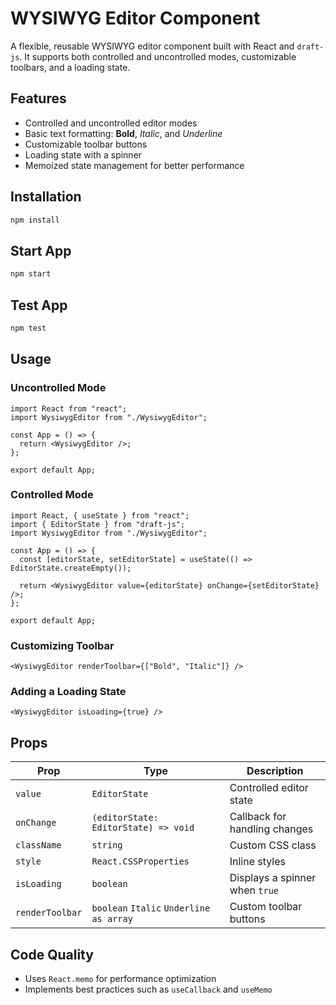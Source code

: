 # WYSIWYG Editor Component

A flexible, reusable WYSIWYG editor component built with React and `draft-js`. It supports both controlled and uncontrolled modes, customizable toolbars, and a loading state.

## Features
- Controlled and uncontrolled editor modes
- Basic text formatting: **Bold**, *Italic*, and _Underline_
- Customizable toolbar buttons
- Loading state with a spinner
- Memoized state management for better performance

## Installation

```sh
npm install
```

## Start App

```sh
npm start
```

## Test App

```sh
npm test
```

## Usage

### Uncontrolled Mode

```tsx
import React from "react";
import WysiwygEditor from "./WysiwygEditor";

const App = () => {
  return <WysiwygEditor />;
};

export default App;
```

### Controlled Mode

```tsx
import React, { useState } from "react";
import { EditorState } from "draft-js";
import WysiwygEditor from "./WysiwygEditor";

const App = () => {
  const [editorState, setEditorState] = useState(() => EditorState.createEmpty());
  
  return <WysiwygEditor value={editorState} onChange={setEditorState} />;
};

export default App;
```

### Customizing Toolbar

```tsx
<WysiwygEditor renderToolbar={["Bold", "Italic"]} />
```

### Adding a Loading State

```tsx
<WysiwygEditor isLoading={true} />
```

## Props

| Prop            | Type                                      | Description |
|----------------|-------------------------------------------|-------------|
| `value`        | `EditorState`                            | Controlled editor state |
| `onChange`     | `(editorState: EditorState) => void`     | Callback for handling changes |
| `className`    | `string`                                 | Custom CSS class |
| `style`        | `React.CSSProperties`                    | Inline styles |
| `isLoading`    | `boolean`                                | Displays a spinner when `true` |
| `renderToolbar`| `boolean` `Italic` `Underline` `as array`| Custom toolbar buttons |

## Code Quality
- Uses `React.memo` for performance optimization
- Implements best practices such as `useCallback` and `useMemo`
